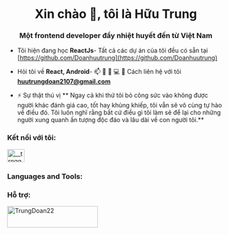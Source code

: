 <h1 align="center">Xin chào 👋, tôi là Hữu Trung</h1><h3 align="center">Một frontend developer đầy nhiệt huyết đến từ Việt Nam</h3>


- Tôi hiện đang học **ReactJs**- Tất cả các dự án của tôi đều có sẵn tại [https://github.com/Doanhuutrung](https://github.com/Doanhuutrung)

- Hỏi tôi về **React, Android**- 📫 💬 🌱 💻 👨 Cách liên hệ với tôi **huutrungdoan2107@gmail.com**





- ⚡ Sự thật thú vị ** Ngay cả khi thứ tôi bỏ công sức vào không được người khác đánh giá cao, tốt hay khủng khiếp, tôi vẫn sẽ vô cùng tự hào về điều đó. Tôi luôn nghĩ rằng bất cứ điều gì tôi làm sẽ để lại cho những người xung quanh ấn tượng độc đáo và lâu dài về con người tôi.**

<h3 align="left">Kết nối với tôi:</h3><p align="left">

<a href="https://instagram.com/__trnqq" target="blank"><img align="center" src="https://raw.githubusercontent.com/rahuldkjain/github-profile-readme-generator/master/src/images/icons/Social/instagram.svg" alt="__trnqq" height="30" width="40" /></a></p><h3 align="left">Languages and Tools:</h3>


<h3 align="left">Hỗ trợ:</h3>
<p><a href="https://www.buymeacoffee.com/TrungDoan22"> <img align="left" src="https://cdn.buymeacoffee.com/buttons/v2/default-yellow.png" height="50" width="210" alt="TrungDoan22" /></a></p><br><br>

